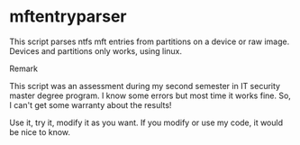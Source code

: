 # mftentryparser

This script parses ntfs mft entries from partitions on a device or raw image.
Devices and partitions only works, using linux.

Remark

This script was an assessment during my second semester in IT security master degree program. I know some errors but most time it works fine. 
So, I can't get some warranty about the results!

Use it, try it, modify it as you want. 
If you modify or use my code, it would be nice to know.
